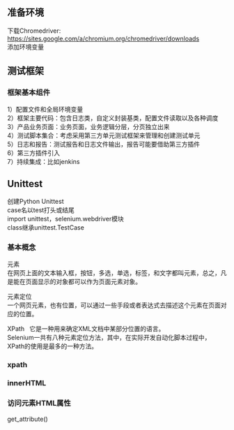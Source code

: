 ## 准备环境
下载Chromedriver:  
https://sites.google.com/a/chromium.org/chromedriver/downloads    
添加环境变量  

## 测试框架  
### 框架基本组件   
1）配置文件和全局环境变量      
2）框架主要代码：包含日志类，自定义封装基类，配置文件读取以及各种调度    
3）产品业务页面：业务页面，业务逻辑分层，分页独立出来   
4）测试脚本集合：考虑采用第三方单元测试框架来管理和创建测试单元      
5）日志和报告：测试报告和日志文件输出，报告可能要借助第三方插件     
6）第三方插件引入    
7）持续集成：比如jenkins   

## Unittest
创建Python Unittest  
case名以test打头或结尾  
import unittest，selenium.webdriver模块  
class继承unittest.TestCase  

### 基本概念  
元素  
在网页上面的文本输入框，按钮，多选，单选，标签，和文字都叫元素，总之，凡是能在页面显示的对象都可以作为页面元素对象。
  
元素定位  
一个网页元素，也有位置，可以通过一些手段或者表达式去描述这个元素在页面对应的位置。   
   
XPath  
它是一种用来确定XML文档中某部分位置的语言。  
Selenium一共有八种元素定位方法，其中，在实际开发自动化脚本过程中，XPath的使用是最多的一种方法。  

### xpath
### innerHTML
### 访问元素HTML属性
get_attribute()  

